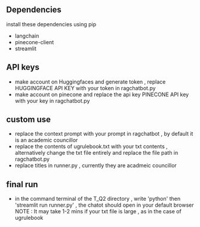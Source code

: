 ## Dependencies
install these dependencies using pip
* langchain
* pinecone-client
* streamlit
  
## API keys
* make account on Huggingfaces and generate token , replace HUGGINGFACE API KEY with your token in ragchatbot.py
* make account on pinecone and replace the api key PINECONE API key with your key in ragchatbot.py

## custom use
* replace the context prompt with your prompt in ragchatbot , by default it is an academic councillor
* replace the contents of ugrulebook.txt with your txt contents , alternatively change the txt file entirely and replace the file path in ragchatbot.py
* replace titles in runner.py , currently they are acadmeic councillor

## final run
* in the command terminal of the T_Q2 directory , write 'python'
  then 'streamlit run runner.py' , the chatot should open in your default browser
NOTE : It may take 1-2 mins if your txt file is large , as in the case of ugrulebook

